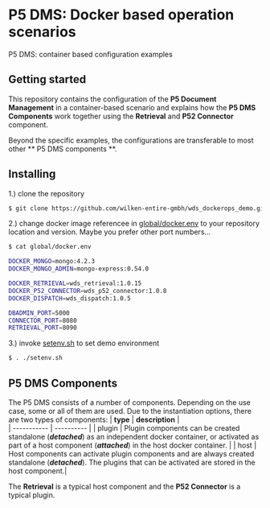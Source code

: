 # P5 DMS: Docker based operation scenarios
P5 DMS: container based configuration examples
## Getting started
This repository contains the configuration of the **P5 Document Management** in a container-based scenario and explains how the **P5 DMS Components** work together using the **Retrieval** and **P52 Connector** component.

Beyond the specific examples, the configurations are transferable to most other ** P5 DMS components **.
## Installing 
1.) clone the repository
```bash
$ git clone https://github.com/wilken-entire-gmbh/wds_dockerops_demo.git 
```
2.) change docker image referencee in [global/docker.env](global/docker.env) to your repository location and version. Maybe you prefer other port numbers...
```bash
$ cat global/docker.env 

DOCKER_MONGO=mongo:4.2.3
DOCKER_MONGO_ADMIN=mongo-express:0.54.0

DOCKER_RETRIEVAL=wds_retrieval:1.0.15
DOCKER_P52_CONNECTOR=wds_p52_connector:1.0.8
DOCKER_DISPATCH=wds_dispatch:1.0.5

DBADMIN_PORT=5000
CONNECTOR_PORT=8080
RETRIEVAL_PORT=8090
```
3.) invoke [setenv.sh](setenv.sh) to set demo environment
```bash
$ . ./setenv.sh
```
## P5 DMS Components
The P5 DMS consists of a number of components. Depending on the use case, some or all of them are used.
Due to the instantiation options, there are two types of components:
| **type**    | **description**   |  
| ----------- | ---------- | 
| plugin | Plugin components can be created standalone (***detached***) as an independent docker container, or activated as part of a host component (***attached***) in the host docker container. |
| host | Host components can activate plugin components and are always created standalone (***detached***). The plugins that can be activated are stored in the host component.|  

The **Retrieval** is a typical host component and the **P52 Connector** is a typical plugin.
